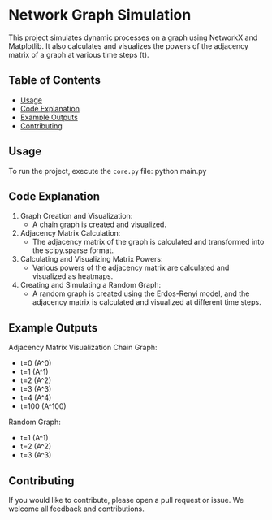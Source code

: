 # Network Graph Simulation

This project simulates dynamic processes on a graph using NetworkX and Matplotlib. It also calculates and visualizes the powers of the adjacency matrix of a graph at various time steps (t).

## Table of Contents

- [Usage](#usage)
- [Code Explanation](#code-explanation)
- [Example Outputs](#example-outputs)
- [Contributing](#contributing)
  
## Usage
To run the project, execute the `core.py` file:
  python main.py
  
## Code Explanation
1.  Graph Creation and Visualization:
    *  A chain graph is created and visualized.
2.  Adjacency Matrix Calculation:
    *  The adjacency matrix of the graph is calculated and transformed into the scipy.sparse format.
3.  Calculating and Visualizing Matrix Powers:
    *  Various powers of the adjacency matrix are calculated and visualized as heatmaps.
4.  Creating and Simulating a Random Graph:
    *  A random graph is created using the Erdos-Renyi model, and the adjacency matrix is calculated and visualized at different time steps.

## Example Outputs
Adjacency Matrix Visualization
Chain Graph:
  *  t=0 (A^0)
  *  t=1 (A^1)
  *  t=2 (A^2)
  *  t=3 (A^3)
  *  t=4 (A^4)
  *  t=100 (A^100)

Random Graph:
  *  t=1 (A^1)
  *  t=2 (A^2)
  *  t=3 (A^3)

## Contributing
If you would like to contribute, please open a pull request or issue. We welcome all feedback and contributions.

